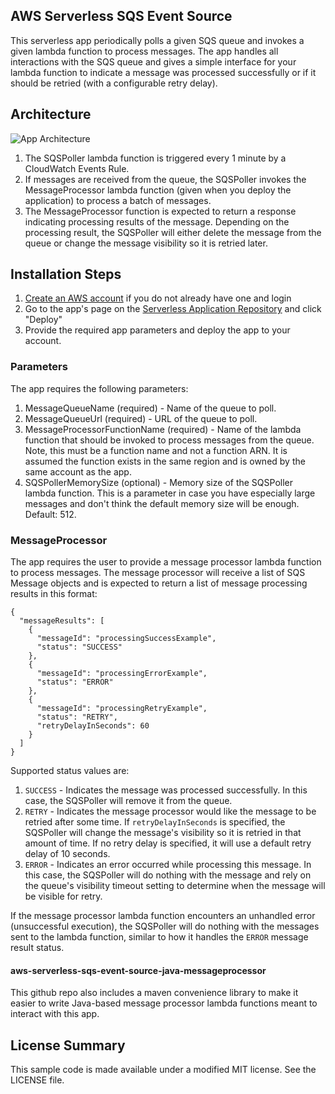 ## AWS Serverless SQS Event Source

This serverless app periodically polls a given SQS queue and invokes a given lambda function to process messages. The app handles all interactions with the SQS queue and gives a simple interface for your lambda function to indicate a message was processed successfully or if it should be retried (with a configurable retry delay).

## Architecture

![App Architecture](https://github.com/awslabs/aws-serverless-sqs-event-source/raw/master/images/app-architecture.png)

1. The SQSPoller lambda function is triggered every 1 minute by a CloudWatch Events Rule.
1. If messages are received from the queue, the SQSPoller invokes the MessageProcessor lambda function (given when you deploy the application) to process a batch of messages.
1. The MessageProcessor function is expected to return a response indicating processing results of the message. Depending on the processing result, the SQSPoller will either delete the message from the queue or change the message visibility so it is retried later.

## Installation Steps

1. [Create an AWS account](https://portal.aws.amazon.com/gp/aws/developer/registration/index.html) if you do not already have one and login
1. Go to the app's page on the [Serverless Application Repository](https://serverlessrepo.aws.amazon.com/applications/arn:aws:serverlessrepo:us-east-1:077246666028:applications~aws-serverless-sqs-event-source) and click "Deploy"
1. Provide the required app parameters and deploy the app to your account.

### Parameters

The app requires the following parameters:

1. MessageQueueName (required) - Name of the queue to poll.
1. MessageQueueUrl (required) - URL of the queue to poll.
1. MessageProcessorFunctionName (required) - Name of the lambda function that should be invoked to process messages from the queue. Note, this must be a function name and not a function ARN. It is assumed the function exists in the same region and is owned by the same account as the app.
1. SQSPollerMemorySize (optional) - Memory size of the SQSPoller lambda function. This is a parameter in case you have especially large messages and don't think the default memory size will be enough. Default: 512.

### MessageProcessor

The app requires the user to provide a message processor lambda function to process messages. The message processor will receive a list of SQS Message objects and is expected to return a list of message processing results in this format:

```
{
  "messageResults": [
    {
      "messageId": "processingSuccessExample",
      "status": "SUCCESS"
    },
    {
      "messageId": "processingErrorExample",
      "status": "ERROR"
    },
    {
      "messageId": "processingRetryExample",
      "status": "RETRY",
      "retryDelayInSeconds": 60
    }
  ]
}
```

Supported status values are:

1. `SUCCESS` - Indicates the message was processed successfully. In this case, the SQSPoller will remove it from the queue.
1. `RETRY` - Indicates the message processor would like the message to be retried after some time. If `retryDelayInSeconds` is specified, the SQSPoller will change the message's visibility so it is retried in that amount of time. If no retry delay is specified, it will use a default retry delay of 10 seconds.
1. `ERROR` - Indicates an error occurred while processing this message. In this case, the SQSPoller will do nothing with the message and rely on the queue's visibility timeout setting to determine when the message will be visible for retry.

If the message processor lambda function encounters an unhandled error (unsuccessful execution), the SQSPoller will do nothing with the messages sent to the lambda function, similar to how it handles the `ERROR` message result status.

#### aws-serverless-sqs-event-source-java-messageprocessor

This github repo also includes a maven convenience library to make it easier to write Java-based message processor lambda functions meant to interact with this app.

## License Summary

This sample code is made available under a modified MIT license. See the LICENSE file.
